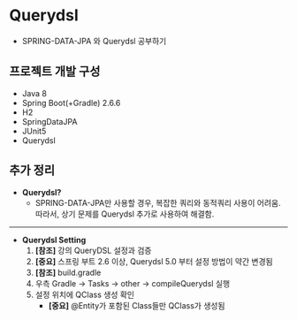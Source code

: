 # Querydsl
- SPRING-DATA-JPA 와 Querydsl 공부하기 

## 프로젝트 개발 구성
- Java 8
- Spring Boot(+Gradle) 2.6.6
- H2
- SpringDataJPA
- JUnit5
- Querydsl

## 추가 정리
- **Querydsl?**
  - SPRING-DATA-JPA만 사용할 경우, 복잡한 쿼리와 동적쿼리 사용이 어려움.  
    따라서, 상기 문제를 Querydsl 추가로 사용하여 해결함.
------------
- **Querydsl Setting**
  1. **[참조]** 강의 QueryDSL 설정과 검증
  2. **[중요]** 스프링 부트 2.6 이상, Querydsl 5.0 부터 설정 방법이 약간 변경됨
  3. **[참조]** build.gradle 
  4. 우측 Gradle -> Tasks -> other -> compileQuerydsl 실행
  5. 설정 위치에 QClass 생성 확인
     - **[중요]** @Entity가 포함된 Class들만 QClass가 생성됨
